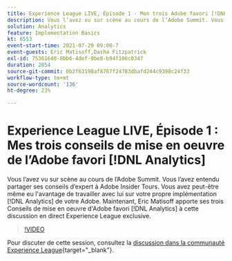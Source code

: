 ```yaml
---
title: Experience League LIVE, Épisode 1 - Mon trois Adobe favori [!DNL Analytics] Conseils de mise en oeuvre
description: Vous l’avez vu sur scène au cours de l’Adobe Summit. Vous l’avez entendu partager ses conseils d’expert à Adobe Insider Tours. Vous avez peut-être même eu l’avantage de travailler avec lui sur votre propre mise en oeuvre de  [!DNL Analytics] Adobe. Maintenant, Eric Matisoff apporte ses trois Adobes préférés [!DNL Analytics] Conseils de mise en oeuvre à cette discussion en direct Experience League exclusive.
solution: Analytics
feature: Implementation Basics
kt: 8553
event-start-time: 2021-07-29 09:00-7
event-guests: Eric Matisoff,Dasha Fitzpatrick
exl-id: 75361648-8bb6-4def-9be8-b94f106c0347
duration: 2854
source-git-commit: 0b2f63198af8767f24783dbafd244c9398c24f33
workflow-type: tm+mt
source-wordcount: '136'
ht-degree: 23%

---
```


# Experience League LIVE, Épisode 1 : Mes trois conseils de mise en oeuvre de l’Adobe favori [!DNL Analytics]

Vous l’avez vu sur scène au cours de l’Adobe Summit. Vous l’avez entendu partager ses conseils d’expert à Adobe Insider Tours. Vous avez peut-être même eu l&#39;avantage de travailler avec lui sur votre propre implémentation [!DNL Analytics] de votre Adobe. Maintenant, Eric Matisoff apporte ses trois Conseils de mise en oeuvre d&#39;Adobe favori [!DNL Analytics] à cette discussion en direct Experience League exclusive.

>[!VIDEO](https://video.tv.adobe.com/v/335921/?quality=12&learn=on)

Pour discuter de cette session, consultez la [discussion dans la communauté Experience League](https://experienceleaguecommunities.adobe.com/t5/adobe-analytics-discussions/questions-and-discussion-for-experience-league-live-ep-1-my/td-p/419498?profile.language=fr){target="_blank"}.

